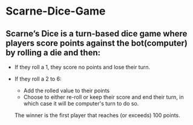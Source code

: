# Scarne-Dice-Game

Scarne’s Dice is a turn-based dice game where players score points against the bot(computer) by rolling a die and then:
------------------------------------------------------------
* If they roll a 1, they score no points and lose their turn.
* If they roll a 2 to 6:
  * Add the rolled value to their points
  * Choose to either re-roll or keep their score and end their turn, in which case it will be computer's turn to do so.
  
  The winner is the first player that reaches (or exceeds) 100 points.
